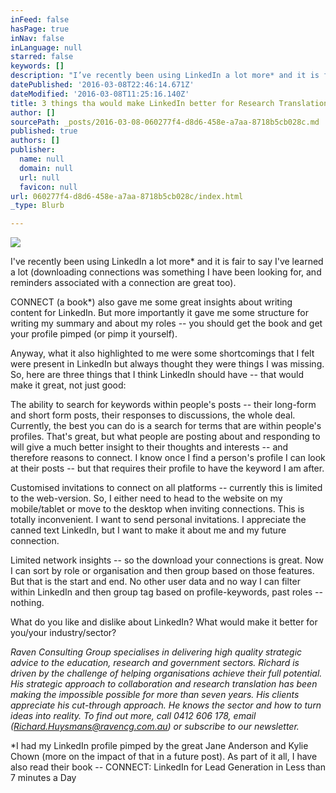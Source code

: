 ```yaml
---
inFeed: false
hasPage: true
inNav: false
inLanguage: null
starred: false
keywords: []
description: "I’ve recently been using LinkedIn a lot more* and it is fair to say I've learned a lot (downloading connections was something I have been looking for, and reminders associated with a connection are great too)."
datePublished: '2016-03-08T22:46:14.671Z'
dateModified: '2016-03-08T11:25:16.140Z'
title: 3 things tha would make LinkedIn better for Research Translation
author: []
sourcePath: _posts/2016-03-08-060277f4-d8d6-458e-a7aa-8718b5cb028c.md
published: true
authors: []
publisher:
  name: null
  domain: null
  url: null
  favicon: null
url: 060277f4-d8d6-458e-a7aa-8718b5cb028c/index.html
_type: Blurb

---
```

![](https://the-grid-user-content.s3-us-west-2.amazonaws.com/c477c93a-19d7-4a3c-a753-debe77292fb3.jpg)

I've recently been using LinkedIn a lot more\* and it is fair to say I've learned a lot (downloading connections was something I have been looking for, and reminders associated with a connection are great too).

CONNECT (a book\*) also gave me some great insights about writing content for LinkedIn. But more importantly it gave me some structure for writing my summary and about my roles -- you should get the book and get your profile pimped (or pimp it yourself).

Anyway, what it also highlighted to me were some shortcomings that I felt were present in LinkedIn but always thought they were things I was missing. So, here are three things that I think LinkedIn should have -- that would make it great, not just good:

The ability to search for keywords within people's posts -- their long-form and short form posts, their responses to discussions, the whole deal. Currently, the best you can do is a search for terms that are within people's profiles. That's great, but what people are posting about and responding to will give a much better insight to their thoughts and interests -- and therefore reasons to connect. I know once I find a person's profile I can look at their posts -- but that requires their profile to have the keyword I am after.

Customised invitations to connect on all platforms -- currently this is limited to the web-version. So, I either need to head to the website on my mobile/tablet or move to the desktop when inviting connections. This is totally inconvenient. I want to send personal invitations. I appreciate the canned text LinkedIn, but I want to make it about me and my future connection.

Limited network insights -- so the download your connections is great. Now I can sort by role or organisation and then group based on those features. But that is the start and end. No other user data and no way I can filter within LinkedIn and then group tag based on profile-keywords, past roles -- nothing.

What do you like and dislike about LinkedIn? What would make it better for you/your industry/sector?

_Raven Consulting Group specialises in delivering high quality strategic advice to the education, research and government sectors. Richard is driven by the challenge of helping organisations achieve their full potential. His strategic approach to collaboration and research translation has been making the impossible possible for more than seven years. His clients appreciate his cut-through approach. He knows the sector and how to turn ideas into reality. To find out more, call 0412 606 178, email (Richard.Huysmans@ravencg.com.au) or subscribe to our newsletter._

\*I had my LinkedIn profile pimped by the great Jane Anderson and Kylie Chown (more on the impact of that in a future post). As part of it all, I have also read their book -- CONNECT: LinkedIn for Lead Generation in Less than 7 minutes a Day